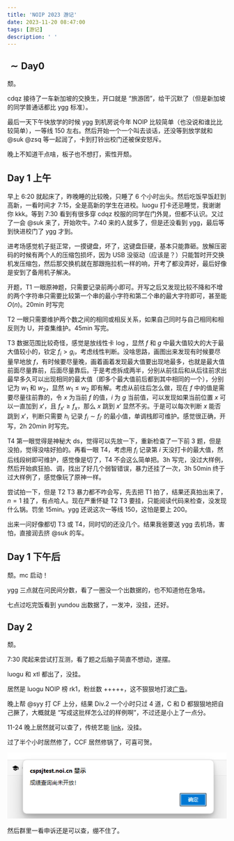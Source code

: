 ```yaml
---
title: 'NOIP 2023 游记'
date: 2023-11-20 08:47:00
tags: [游记]
description: ' '
---
```


## $\sim \text{Day} 0$

颓。

cdqz 接待了一车新加坡的交换生，开口就是 “旅游团”，给干沉默了（但是新加坡的同学普通话都比 ygg 标准）。

最后一天下午快放学的时候 ygg 到机房说今年 NOIP 比较简单（也没说和谁比比较简单），一等线 150 左右。然后开始一个一个叫去谈话，还没等到放学就和 @suk @zsq 等一起润了，卡到打铃出校门还被保安怒斥。

晚上不知道干点啥，板子也不想打，索性开颓。

## Day 1 上午

早上 6:20 就起床了，昨晚睡的比较晚，只睡了 6 个小时出头。然后吃饭早饭赶到高新，一看时间才 7:15，全是高新的学生在进校。luogu 打卡还忌睡觉，我谢谢你 kkk。等到 7:30 看到有很多穿 cdqz 校服的同学在门外晃，但都不认识。又过了一会 @suk 来了，开始吹牛。7:40 来的人就多了，但是还没看到 ygg，最后等到快进校门了 ygg 才到。

进考场感觉机子挺正常，一摸键盘，坏了，这键盘巨硬，基本只能靠砸。放解压密码的时候有两个人的压缩包损坏，因为 USB 没驱动（应该是？）只能暂时开交换机发压缩包，然后那交换机就在那跟拖拉机一样的响，开考了都没弄好，最后好像是安到了备用机子解决。

开题，T1 一眼原神题，只需要记录前两小即可。开写之后又发现比较不降和不增的两个字符串只需要比较第一个串的最小字符和第二个串的最大字符即可，甚至能 $O(n)$。20min 时写完

T2 一眼只需要维护两个数之间的相同或相反关系，如果自己同时与自己相同和相反则为 U，并查集维护。45min 写完。

T3 数据范围比较奇怪，感觉是放线性卡 $\log$，显然 $f$ 和 $g$ 中最大值较大的大于最大值较小的，钦定 $f_i > g_i$，考虑线性判断。没啥思路，画图出来发现有时候要尽量早地放 $f$，有时候要尽量晚，画着画着发现最大值要出现地最多，也就是最大值前面尽量靠前，后面尽量靠后。于是考虑拆成两半，分别从前往后和从后往前求出最早多久可以出现相同的最大值（即多个最大值前后都到其中相同的一个），分别记为 $w_1$ 和 $w_2$，显然 $w_1 \leq w_2$ 即有解。考虑从前往后怎么做，现在 $f$ 中的值是需要尽量往前靠的，令 $x$ 为当前 $f$ 的值，$i$ 为 $g$ 当前值，可以发现如果当前位置 $x$ 可以一直加到 $x'$，且 $f_{x'} \geq f_x$，那么 $x$ 跳到 $x'$ 显然不劣。于是可以每次判断 $x$ 能否跳到 $x'$，判断只需要 $h_i$ 记录 $f_i \sim f_{i'}$ 的最小值，单调栈即可维护。感觉很正确，开写，2h 20min 时写完。

T4 第一眼觉得是神秘大 ds，觉得可以先放一下，重新检查了一下前 3 题，但是没拍，觉得没啥好拍的。再看一眼 T4，考虑用 $f_i$ 记录第 $i$ 天没打卡的最大值，然后线段树即可维护，感觉像是切了，T4 不会这么简单把。3h 写完，没过大样例，然后开始疯狂拍、调，找出了好几个弱智错误，暴力还挂了一次，3h 50min 终于过大样例了，感觉像玩了原神一样。

尝试拍一下，但是 T2 T3 暴力都不咋会写，先去把 T1 拍了，结果还真拍出来了，$n=1$ 挂了，有点哈人。现在严重怀疑 T2 T3 要挂，只能阅读代码来检查，没发现什么锅。罚坐 15min。ygg 还说这次一等线 150，这怕是要上 200。

出来一问好像都切 T3 或 T4，同时切的还没几个。结果我爸要送 ygg 去机场，害怕，直接润去挤 @suk 的车。

## Day 1 下午后

颓。mc 启动！

ygg 三点就在问民间分数，看了一圈没一个出数据的，也不知道他在急啥。

七点过吃完饭看到 yundou 出数据了，一发冲，没挂，还好。

## Day 2

颓。

7:30 爬起来尝试打互测，看了题之后脑子简直不想动，遂摆。

luogu 和 xtl 都出了，没挂。

居然是 luogu NOIP 榜 rk1，粉丝数 +++++，这不狠狠地打波[广告](https://www.luogu.com.cn/user/291248)。

晚上帮 @syy 打 CF 上分，结果 Div.2 一个小时只过 4 道，C 和 D 都狠狠地把自己撅了，大概就是 “写成这批样怎么过的样例啊”，不过还是小上了一点分。

11-24 晚上居然就可以查了，传统艺能 [link](https://cspsjtest.noi.cn/page/compStudent/resultStudent.php?compID=85)，没挂。

过了半个小时居然修了，CCF 居然修锅了，可喜可贺。

![1](/post-images/noip-2023-travels-1.png?300x)

然后群里一看申诉还是可以查，绷不住了。